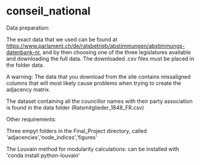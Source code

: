 # conseil_national

Data preparation:

The exact data that we used can be found at https://www.parlament.ch/de/ratsbetrieb/abstimmungen/abstimmungs-datenbank-nr, and by then choosing one of the three legislatures available and downloading the full data. The downloaded .csv files must be placed in the folder data.

A warning: The data that you download from the site contains missaligned columns that will most likely cause problems when trying to 
create the adjacency matrix.

The dataset containing all the councillor names with their party association is found in the data folder (Ratsmitglieder_1848_FR.csv)

Other requirements:

Three empyt folders in the Final_Project directory, called 'adjacencies','node_indices','figures'

The Louvain method for modularity calculations: can be installed with 'conda install python-louvain'
